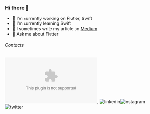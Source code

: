 ### Hi there 👋

- 🔭 I’m currently working on Flutter, Swift
- 🌱 I’m currently learning Swift
- 👯 I sometimes write my article on [Medium](https://cerenyasa97.medium.com/bir-kod-i%CC%87ki-uygulama-flutter-flavor-45fa2c28c4de)
- 💬 Ask me about Flutter

###### Contacts
![email](cerenyasa97@hotmail.com), ![linkedin](https://www.linkedin.com/in/ceren-ya%C5%9Fa-008913186/)![instagram](https://www.instagram.com/ceren_yasa_26/)![twitter](https://twitter.com/cereny_yasa)
